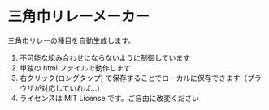 三角巾リレーメーカー
======================

三角巾リレーの種目を自動生成します。

1. 不可能な組み合わせにならないように制御しています
2. 単独の html ファイルで動作します
3. 右クリック(ロングタップ) で保存することでローカルに保存できます（ブラウザが対応していれば…）
4. ライセンスは MIT License です。ご自由に改変ください